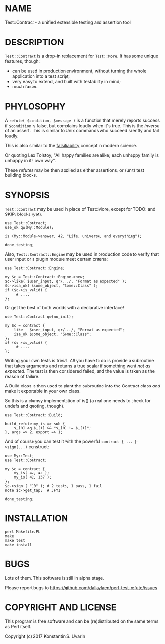 # NAME

Test::Contract - a unified extensible testing and assertion tool

# DESCRIPTION

`Test::Contract` is a drop-in replacement for `Test::More`.
It has some unique features, though:

* can be used in production environment, without turning the whole application
into a test script;
* very easy to extend, and built with testability in mind;
* much faster.

# PHYLOSOPHY

A `refute( $condition, $message )` is a function that merely reports success
if `$condition` is false, but complains loudly when it's true.
This is the *inverse* of an assert.
This is similar to Unix commands who succeed silently and fail loudly.

This is also similar to the
[falsifiability](https://en.wikipedia.org/wiki/Falsifiability)
concept in modern science.

Or quoting Leo Tolstoy,
"All happy families are alike; each unhappy family is unhappy in its own way".

These *refute*s may be then applied as either assertions, or (unit) test
building blocks.

# SYNOPSIS

`Test::Contract` may be used in place of Test::More, except for
TODO: and SKIP: blocks (yet).

    use Test::Contract;
    use_ok qw(My::Module);

    is (My::Module->answer, 42, "Life, universe, and everything");

    done_testing;

Also, `Test::Contract::Engine` may be used in production code to verify
that user input or a plugin module meet certain criteria:

    use Test::Contract::Engine;

    my $c = Test::Contract::Engine->new;
    $c->like( $user_input, qr/.../, "Format as expected" );
    $c->isa_ok( $some_object, "Some::Class" );
    if ($c->is_valid) {
         # ....
    };

Or get the best of both worlds with a declarative interface!

    use Test::Contract qw(no_init);

    my $c = contract {
        like   $user_input, qr/.../, "Format as expected";
        isa_ok $some_object, "Some::Class";
    };
    if ($c->is_valid) {
         # ....
    };

Writing your own tests is trivial. *All* you have to do is provide a subroutine
that takes arguments and returns a true scalar if something went *not as
expected*. The test is then considered failed, and the value is taken as the
reason of failure.

A Build class is then used to plant the subroutine into the Contract class
*and* make it exportable in your own class.

So this is a clumsy implementation of is()
(a real one needs to check for undefs and quoting, though).

    use Test::Contract::Build;

    build_refute my_is => sub {
        $_[0] eq $_[1] && "$_[0] != $_[1]";
    }, args => 2, export => 1;

And of course you can test it with the powerful `contract { ... }->sign(...)`
construct:

    use My::Test;
    use Test::Contract;

    my $c = contract {
        my_is( 42, 42 );
        my_is( 42, 137 );
    };
    $c->sign ( "10" ); # 2 tests, 1 pass, 1 fail
    note $c->get_tap;  # JFYI

    done_testing;

# INSTALLATION

    perl Makefile.PL
    make
    make test
    make install

# BUGS

Lots of them. This software is still in alpha stage.

Please report bugs to https://github.com/dallaylaen/perl-test-refute/issues

# COPYRIGHT AND LICENSE

This program is free software and can be (re)distributed on the same terms
as Perl itself.

Copyright (c) 2017 Konstantin S. Uvarin
